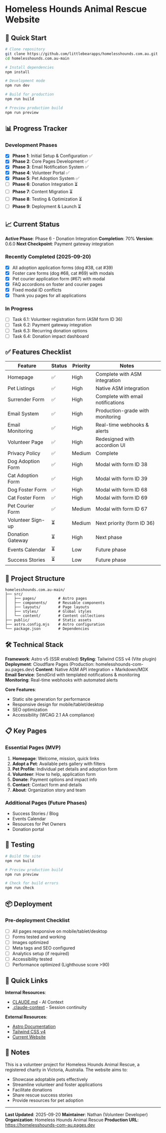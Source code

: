 # Homeless Hounds Animal Rescue Website

## 🚀 Quick Start

```bash
# Clone repository
git clone https://github.com/littlebearapps/homelesshounds.com.au.git
cd homelesshounds.com.au-main

# Install dependencies
npm install

# Development mode
npm run dev

# Build for production
npm run build

# Preview production build
npm run preview
```

## 📊 Progress Tracker

### Development Phases
- [x] **Phase 1**: Initial Setup & Configuration ✅
- [x] **Phase 2**: Core Pages Development ✅
- [x] **Phase 3**: Email Notification System ✅
- [x] **Phase 4**: Volunteer Portal ✅
- [x] **Phase 5**: Pet Adoption System ✅
- [ ] **Phase 6**: Donation Integration ⏳
- [ ] **Phase 7**: Content Migration ⏳
- [ ] **Phase 8**: Testing & Optimization ⏳
- [ ] **Phase 9**: Deployment & Launch ⏳

## 📈 Current Status

**Active Phase**: Phase 6 - Donation Integration
**Completion**: 70%
**Version**: 0.6.0
**Next Checkpoint**: Payment gateway integration

### Recently Completed (2025-09-20)
- [x] All adoption application forms (dog #38, cat #39)
- [x] Foster care forms (dog #68, cat #69) with modals
- [x] Pet courier application form (#67) with modal
- [x] FAQ accordions on foster and courier pages
- [x] Fixed modal ID conflicts
- [x] Thank you pages for all applications

### In Progress
- [ ] Task 6.1: Volunteer registration form (ASM form ID 36)
- [ ] Task 6.2: Payment gateway integration
- [ ] Task 6.3: Recurring donation options
- [ ] Task 6.4: Donation impact dashboard

## ✅ Features Checklist

| Feature | Status | Priority | Notes |
|---------|--------|----------|-------|
| Homepage | ✅ | High | Complete with ASM integration |
| Pet Listings | ✅ | High | Native ASM integration |
| Surrender Form | ✅ | High | Complete with email notifications |
| Email System | ✅ | High | Production-grade with monitoring |
| Email Monitoring | ✅ | High | Real-time webhooks & alerts |
| Volunteer Page | ✅ | High | Redesigned with accordion UI |
| Privacy Policy | ✅ | Medium | Complete |
| Dog Adoption Form | ✅ | High | Modal with form ID 38 |
| Cat Adoption Form | ✅ | High | Modal with form ID 39 |
| Dog Foster Form | ✅ | High | Modal with form ID 68 |
| Cat Foster Form | ✅ | High | Modal with form ID 69 |
| Pet Courier Form | ✅ | Medium | Modal with form ID 67 |
| Volunteer Sign-up | ⏳ | Medium | Next priority (form ID 36) |
| Donation Gateway | ⏳ | High | Next phase |
| Events Calendar | ⏳ | Low | Future phase |
| Success Stories | ⏳ | Low | Future phase |

## 📁 Project Structure

```
homelesshounds.com.au-main/
├── src/
│   ├── pages/          # Astro pages
│   ├── components/     # Reusable components
│   ├── layouts/        # Page layouts
│   ├── styles/         # Global styles
│   └── content/        # Content collections
├── public/             # Static assets
├── astro.config.mjs    # Astro configuration
└── package.json        # Dependencies
```

## 🛠 Technical Stack

**Framework**: Astro v5 (SSR enabled)
**Styling**: Tailwind CSS v4 (Vite plugin)
**Deployment**: Cloudflare Pages (Production: homelesshounds-com-au.pages.dev)
**Content**: Native ASM API integration + Markdown/MDX
**Email Service**: SendGrid with templated notifications & monitoring
**Monitoring**: Real-time webhooks with automated alerts

**Core Features**:
- Static site generation for performance
- Responsive design for mobile/tablet/desktop
- SEO optimization
- Accessibility (WCAG 2.1 AA compliance)

## 📋 Key Pages

### Essential Pages (MVP)
1. **Homepage**: Welcome, mission, quick links
2. **Adopt a Pet**: Available pets gallery with filters
3. **Pet Profile**: Individual pet details and adoption form
4. **Volunteer**: How to help, application form
5. **Donate**: Payment options and impact info
6. **Contact**: Contact form and details
7. **About**: Organization story and team

### Additional Pages (Future Phases)
- Success Stories / Blog
- Events Calendar
- Resources for Pet Owners
- Donation portal

## 🧪 Testing

```bash
# Build the site
npm run build

# Preview production build
npm run preview

# Check for build errors
npm run check
```

## 📦 Deployment

### Pre-deployment Checklist
- [ ] All pages responsive on mobile/tablet/desktop
- [ ] Forms tested and working
- [ ] Images optimized
- [ ] Meta tags and SEO configured
- [ ] Analytics setup (if required)
- [ ] Accessibility tested
- [ ] Performance optimized (Lighthouse score >90)

## 🔗 Quick Links

**Internal Resources**:
- [CLAUDE.md](./CLAUDE.md) - AI Context
- [.claude-context](./.claude-context) - Session continuity

**External Resources**:
- [Astro Documentation](https://docs.astro.build)
- [Tailwind CSS v4](https://tailwindcss.com)
- [Current Website](https://homelesshounds.com.au)

## 📝 Notes

This is a volunteer project for Homeless Hounds Animal Rescue, a registered charity in Victoria, Australia. The website aims to:
- Showcase adoptable pets effectively
- Streamline volunteer and foster applications
- Facilitate donations
- Share rescue success stories
- Provide resources for pet adoption

---

**Last Updated**: 2025-09-20
**Maintainer**: Nathan (Volunteer Developer)
**Organization**: Homeless Hounds Animal Rescue
**Production URL**: https://homelesshounds-com-au.pages.dev